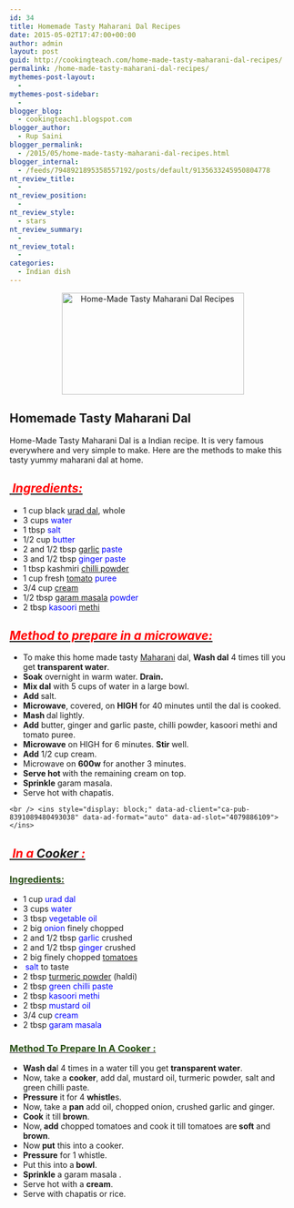```yaml
---
id: 34
title: Homemade Tasty Maharani Dal Recipes
date: 2015-05-02T17:47:00+00:00
author: admin
layout: post
guid: http://cookingteach.com/home-made-tasty-maharani-dal-recipes/
permalink: /home-made-tasty-maharani-dal-recipes/
mythemes-post-layout:
  - 
mythemes-post-sidebar:
  - 
blogger_blog:
  - cookingteach1.blogspot.com
blogger_author:
  - Rup Saini
blogger_permalink:
  - /2015/05/home-made-tasty-maharani-dal-recipes.html
blogger_internal:
  - /feeds/7948921895358557192/posts/default/9135633245950804778
nt_review_title:
  - 
nt_review_position:
  - 
nt_review_style:
  - stars
nt_review_summary:
  - 
nt_review_total:
  - 
categories:
  - Indian dish
---
```

<p dir="ltr" style="text-align: left;">
  <p style="clear: both; text-align: center;">
  </p>
  
  <p style="clear: both; text-align: center;">
    <a style="margin-left: 1em; margin-right: 1em;" href="http://2.bp.blogspot.com/-pAFGjGbsCVs/VUUFok0ap_I/AAAAAAAAATo/NO_7ZftrSHw/s1600/maxresdefault.jpg"><img title="Home-Made Tasty Maharani Dal Recipes" src="http://2.bp.blogspot.com/-pAFGjGbsCVs/VUUFok0ap_I/AAAAAAAAATo/NO_7ZftrSHw/s1600/maxresdefault.jpg" alt="Home-Made Tasty Maharani Dal Recipes" width="320" height="179" border="0" /></a>
  </p>
  
  <h2>
    Homemade Tasty Maharani Dal
  </h2>
  
  <p>
    Home-Made Tasty Maharani Dal is a Indian recipe. It is very famous everywhere and very simple to make. Here are the methods to make this tasty yummy maharani dal at home.
  </p>
  
  <h2 style="text-align: left;">
    <i><u><span style="color: red;"> Ingredients:</span></u></i>
  </h2>
  
  <ul>
    <li>
      1 cup black <a title="Vigna mungo" href="http://en.wikipedia.org/wiki/Vigna_mungo" target="_blank" rel="wikipedia">urad dal</a>, whole
    </li>
    <li>
      3 cups <span style="color: blue;">water</span>
    </li>
    <li>
      1 tbsp <span style="color: blue;">salt</span>
    </li>
    <li>
      1/2 cup<span style="color: blue;"> butter</span>
    </li>
    <li>
      2 and 1/2 tbsp <a title="Garlic" href="http://en.wikipedia.org/wiki/Garlic" target="_blank" rel="wikipedia">garlic</a> <span style="color: blue;">paste</span>
    </li>
    <li>
      3 and 1/2 tbsp <span style="color: blue;">ginger paste</span>
    </li>
    <li>
      1 tbsp kashmiri <a title="Chili powder" href="http://en.wikipedia.org/wiki/Chili_powder" target="_blank" rel="wikipedia">chilli powder</a>
    </li>
    <li>
      1 cup fresh <a title="Tomato" href="http://en.wikipedia.org/wiki/Tomato" target="_blank" rel="wikipedia">tomato</a> <span style="color: blue;">puree</span>
    </li>
    <li>
      3/4 cup <a title="Cream" href="http://en.wikipedia.org/wiki/Cream" target="_blank" rel="wikipedia">cream</a>
    </li>
    <li>
      1/2 tbsp <a title="Garam masala" href="http://en.wikipedia.org/wiki/Garam_masala" target="_blank" rel="wikipedia">garam masala</a> <span style="color: blue;">powder</span>
    </li>
    <li>
      2 tbsp<span style="color: blue;"> kasoori</span> <a title="Fenugreek" href="http://en.wikipedia.org/wiki/Fenugreek" target="_blank" rel="wikipedia">methi</a>
    </li>
  </ul>
  
  <h2 style="text-align: left;">
    <i><u><span style="color: red;">Method to prepare in a microwave: </span></u></i>
  </h2>
  
  <ul>
    <li>
      To make this home made tasty <a title="Maharaja" href="http://en.wikipedia.org/wiki/Maharaja" target="_blank" rel="wikipedia">Maharani</a> dal, <b>Wash dal</b> 4 times till you get <b>transparent water</b>.
    </li>
    <li>
      <b>Soak</b> overnight in warm water. <b>Drain.</b>
    </li>
    <li>
      <b>Mix dal</b> with 5 cups of water in a large bowl.
    </li>
    <li>
      <b>Add </b>salt.
    </li>
    <li>
      <b>Microwave</b>, covered, on <b>HIGH</b> for 40 minutes until the dal is cooked.
    </li>
    <li>
      <b>Mash </b>dal lightly.
    </li>
    <li>
      <b>Add</b> butter, ginger and garlic paste, chilli powder, kasoori methi and tomato puree.
    </li>
    <li>
      <b>Microwave</b> on HIGH for 6 minutes. <b>Stir </b>well.
    </li>
    <li>
      <b>Add</b> 1/2 cup cream.
    </li>
    <li>
      Microwave on <b>600w</b> for another 3 minutes.
    </li>
    <li>
      <b>Serve hot </b>with the remaining cream on top.
    </li>
    <li>
      <b>Sprinkle</b> garam masala.
    </li>
    <li>
      Serve hot with chapatis.
    </li>
  </ul>
  
  <p>
    <!-- post -->
    
    <br /> <ins style="display: block;" data-ad-client="ca-pub-8391089480493038" data-ad-format="auto" data-ad-slot="4079886109"></ins>
  </p>
  
  <h2 style="text-align: left;">
    <i><u><span style="color: red;"> In a <a title="Rice cooker" href="http://en.wikipedia.org/wiki/Rice_cooker" target="_blank" rel="wikipedia">Cooker</a> :</span></u></i>
  </h2>
  
  <h3 style="text-align: left;">
  </h3>
  
  <h3 style="text-align: left;">
    <u><span style="color: #274e13;">Ingredients:</span></u>
  </h3>
  
  <ul>
    <li>
      1 cup <span style="color: blue;">urad dal</span>
    </li>
    <li>
      3 cups <span style="color: blue;">water</span>
    </li>
    <li>
      3 tbsp <span style="color: blue;">vegetable oil</span>
    </li>
    <li>
      2 big<span style="color: blue;"> onion</span> finely chopped
    </li>
    <li>
      2 and 1/2 tbsp <span style="color: blue;">garlic</span> crushed
    </li>
    <li>
      2 and 1/2 tbsp <span style="color: blue;">ginger</span> crushed
    </li>
    <li>
      2 big finely chopped <a title="Tomato" href="http://en.wikipedia.org/wiki/Tomato" target="_blank" rel="wikipedia">tomatoes</a>
    </li>
    <li>
      <span style="color: blue;"> salt</span> to taste
    </li>
    <li>
      2 tbsp <a title="Turmeric" href="http://en.wikipedia.org/wiki/Turmeric" target="_blank" rel="wikipedia">turmeric powder</a> (haldi)
    </li>
    <li>
      2 tbsp<span style="color: blue;"> green chilli paste</span>
    </li>
    <li>
      2 tbsp<span style="color: blue;"> kasoori methi</span>
    </li>
    <li>
      2 tbsp <span style="color: blue;">mustard oil</span>
    </li>
    <li>
      3/4 cup <span style="color: blue;">cream</span>
    </li>
    <li>
      2 tbsp <span style="color: blue;">garam masala</span>
    </li>
  </ul>
  
  <h3 style="text-align: left;">
    <u><span style="color: #274e13;">Method To Prepare In A Cooker : </span></u>
  </h3>
  
  <ul>
    <li>
      <b>Wash da</b>l 4 times in a water till you get <b>transparent water</b>.
    </li>
    <li>
      Now, take a <b>cooker</b>, add dal, mustard oil, turmeric powder, salt and green chilli paste.
    </li>
    <li>
      <b>Pressure</b> it for 4 <b>whistle</b>s.
    </li>
    <li>
      Now, take a <b>pan</b> add oil, chopped onion, crushed garlic and ginger.
    </li>
    <li>
      <b>Cook</b> it till<b> brown</b>.
    </li>
    <li>
      Now,<b> add</b> chopped tomatoes and cook it till tomatoes are<b> soft</b> and <b>brown</b>.
    </li>
    <li>
      Now<b> put</b> this into a cooker.
    </li>
    <li>
      <b>Pressure</b> for 1 whistle.
    </li>
    <li>
      Put this into a<b> bowl</b>.
    </li>
    <li>
      <b>Sprinkle</b> a garam masala .
    </li>
    <li>
      Serve hot with a <b>cream</b>.
    </li>
    <li>
      Serve with chapatis or rice.
    </li>
  </ul>
</p>